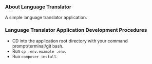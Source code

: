 ### About Language Translator

A simple language translator application.

### Language Translator Application Development Procedures

- CD into the application root directory with your command prompt/terminal/git bash.
- Run `cp .env.example .env`.
- Run `composer install`.



